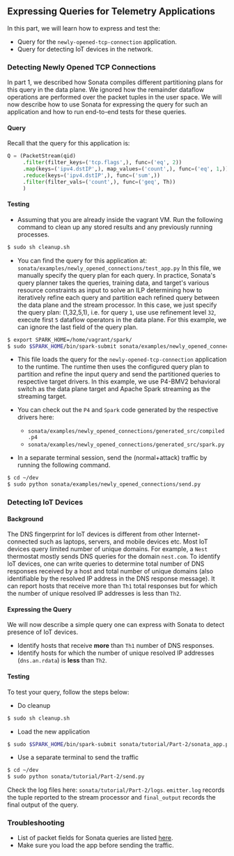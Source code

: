 ## Expressing Queries for Telemetry Applications 

In this part, we will learn how to express and test the:
* Query for the `newly-opened-tcp-connection` application. 
* Query for detecting IoT devices in the network. 

### Detecting Newly Opened TCP Connections
In part 1, we described how Sonata compiles different partitioning plans for this
query in the data plane. We ignored how the remainder dataflow operations are 
performed over the packet tuples in the user space. We will now describe how to 
use Sonata for expressing the query for such an application and how to run 
end-to-end tests for these queries. 

#### Query
Recall that the query for this application is:
```python
Q = (PacketStream(qid)
     .filter(filter_keys=('tcp.flags',), func=('eq', 2))
     .map(keys=('ipv4.dstIP',), map_values=('count',), func=('eq', 1,))
     .reduce(keys=('ipv4.dstIP',), func=('sum',))
     .filter(filter_vals=('count',), func=('geq', Th))
     )
```

#### Testing
* Assuming that you are already inside the vagrant VM. Run the following command 
to clean up any stored results and any previously running processes.
```bash
$ sudo sh cleanup.sh
```

* You can find the query for this application at: 
`sonata/examples/newly_opened_connections/test_app.py`
  In this file, we manually specify the query plan for each query. In practice, 
  Sonata's query planner takes the queries, training data, and target's various resource 
  constraints as input to solve an ILP determining how to iteratively refine each query
  and partition each refined query between the data plane and the stream processor.
  In this case, we just specify the query plan: (1,32,5,1), i.e. for query `1`, use 
  use refinement level `32`, execute first `5` dataflow operators in the data plane. 
  For this example, we can ignore the last field of the query plan. 

```bash
$ export SPARK_HOME=/home/vagrant/spark/
$ sudo $SPARK_HOME/bin/spark-submit sonata/examples/newly_opened_connections/sonata_app.py
```

* This file loads the query for the `newly-opened-tcp-connection` application to the
runtime. The runtime then uses the configured query plan to partition and refine the 
input query and send the partitioned queries to respective target drivers. In this 
example, we use P4-BMV2 behavioral switch as the data plane target and Apache Spark 
streaming as the streaming target. 

* You can check out the `P4` and `Spark` code generated by the respective drivers here:
    * `sonata/examples/newly_opened_connections/generated_src/compiled.p4`
    * `sonata/examples/newly_opened_connections/generated_src/spark.py`

* In a separate terminal session, send the (normal+attack) traffic by running 
the following command.
```bash
$ cd ~/dev	
$ sudo python sonata/examples/newly_opened_connections/send.py
```

### Detecting IoT Devices

#### Background
The DNS fingerprint for IoT devices is different from other 
Internet-connected such as laptops, servers, and mobile devices etc.
Most IoT devices query limited number of unique domains. For example,
a `Nest` thermostat mostly sends DNS queries for the domain `nest.com`.
To identify IoT devices, one can write queries to determine total
number of DNS responses received by a host and total number of unique
domains (also identifiable by the resolved IP address in the DNS 
response message). It can report hosts that receive more than `Th1`
total responses but for which the number of unique resolved IP addresses
is less than `Th2`.

#### Expressing the Query
We will now describe a simple query one can express with Sonata to detect presence of
IoT devices. 
* Identify hosts that receive **more** than `Th1` number of DNS responses.
* Identify hosts for which the number of unique resolved IP addresses (`dns.an.rdata`)
 is **less** than `Th2`.

#### Testing
To test your query, follow the steps below:
* Do cleanup
````bash
$ sudo sh cleanup.sh
````

* Load the new application
````bash
$ sudo $SPARK_HOME/bin/spark-submit sonata/tutorial/Part-2/sonata_app.py
````

* Use a separate terminal to send the traffic
````bash
$ cd ~/dev	
$ sudo python sonata/tutorial/Part-2/send.py
````
 
Check the log files here: `sonata/tutorial/Part-2/logs`. `emitter.log` records the 
tuple reported to the stream processor and `final_output` records the final output 
of the query.

### Troubleshooting
* List of packet fields for Sonata queries are listed [here](https://github.com/Sonata-Princeton/SONATA-DEV/blob/ma´ster/sonata/fields_mapping.json).
* Make sure you load the app before sending the traffic.
